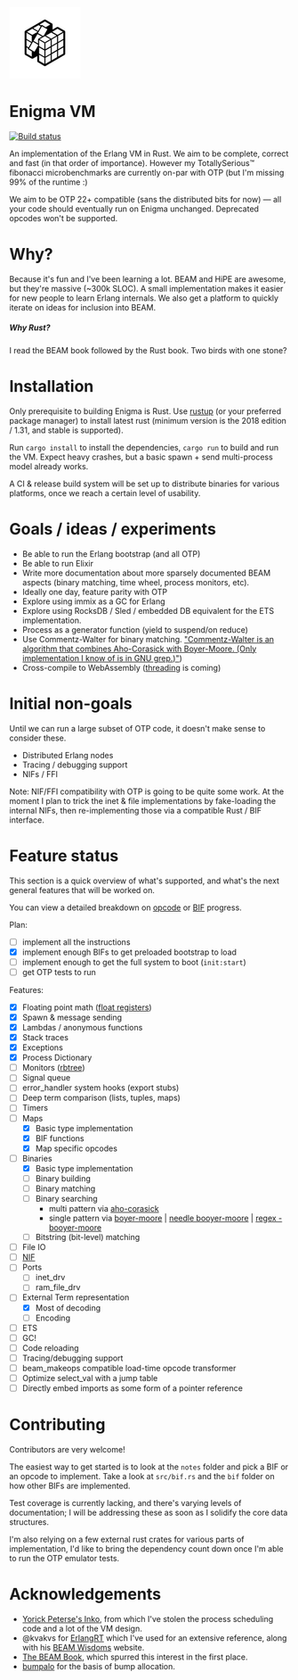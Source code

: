 ![Enigma](/enigma.png)

Enigma VM
=========

[![Build status](https://api.travis-ci.org/archseer/enigma.svg?branch=master)](https://travis-ci.org/archseer/enigma)

An implementation of the Erlang VM in Rust. We aim to be complete, correct and fast (in that order of importance). However my TotallySerious™ fibonacci microbenchmarks are currently on-par with OTP (but I'm missing 99% of the runtime :)

We aim to be OTP 22+ compatible (sans the
distributed bits for now) &mdash; all your code should eventually run on Enigma unchanged. Deprecated opcodes won't be supported.

# Why?

Because it's fun and I've been learning a lot. BEAM and HiPE are awesome, but they're massive (~300k SLOC). A small implementation makes it easier for new people to learn Erlang internals. We also get a platform to quickly iterate on ideas for inclusion into BEAM.

##### Why Rust?

I read the BEAM book followed by the Rust book. Two birds with one stone?

# Installation

Only prerequisite to building Enigma is Rust. Use [rustup](https://rustup.rs/) (or your preferred package manager) to install latest rust (minimum version is the 2018 edition / ‎1.31, and stable is supported).

Run `cargo install` to install the dependencies, `cargo run` to build and run the VM. Expect heavy
crashes, but a basic spawn + send multi-process model already works.

A CI & release build system will be set up to distribute binaries for various platforms, once we reach a certain level of usability.

# Goals / ideas / experiments

- Be able to run the Erlang bootstrap (and all OTP)
- Be able to run Elixir
- Write more documentation about more sparsely documented BEAM aspects (binary matching, time wheel, process monitors, etc).
- Ideally one day, feature parity with OTP
- Explore using immix as a GC for Erlang
- Explore using RocksDB / Sled / embedded DB equivalent for the ETS implementation.
- Process as a generator function (yield to suspend/on reduce)
- Use Commentz-Walter for binary matching. ["Commentz-Walter is an algorithm that combines Aho-Corasick with Boyer-Moore. (Only implementation I know of is in GNU grep.)"](https://github.com/rust-lang/regex/issues/197))
- Cross-compile to WebAssembly ([threading](https://rustwasm.github.io/2018/10/24/multithreading-rust-and-wasm.html) is coming)

# Initial non-goals

Until we can run a large subset of OTP code, it doesn't make sense to consider these.

- Distributed Erlang nodes
- Tracing / debugging support
- NIFs / FFI

Note: NIF/FFI compatibility with OTP is going to be quite some work. At the moment I plan to trick the inet & file implementations by fake-loading the internal NIFs, then re-implementing those via a compatible Rust / BIF interface.

# Feature status

This section is a quick overview of what's supported, and what's the next general features that will be worked on.

You can view a detailed breakdown on [opcode](/notes/opcodes.org) or [BIF](/notes/bifs.org) progress.

Plan:

- [ ] implement all the instructions
- [x] implement enough BIFs to get preloaded
bootstrap to load
- [ ] implement enough to get the full system to boot (`init:start`)
- [ ] get OTP tests to run

Features:

- [x] Floating point math ([float registers](https://pdfs.semanticscholar.org/7347/354eaaad96d40e12ea4373178b784fc39bfc.pdf))
- [x] Spawn & message sending
- [x] Lambdas / anonymous functions
- [x] Stack traces
- [x] Exceptions
- [x] Process Dictionary
- [ ] Monitors ([rbtree](https://crates.io/crates/intrusive-collections))
- [ ] Signal queue
- [ ] error_handler system hooks (export stubs)
- [ ] Deep term comparison (lists, tuples, maps)
- [ ] Timers
- [ ] Maps
  - [x] Basic type implementation
  - [x] BIF functions
  - [x] Map specific opcodes
- [ ] Binaries
  - [x] Basic type implementation
  - [ ] Binary building
  - [ ] Binary matching
  - [ ] Binary searching
    - multi pattern via [aho-corasick](https://github.com/BurntSushi/aho-corasick)
    - single pattern via [boyer-moore](https://github.com/killerswan/boyer-moore-search) | [needle booyer-moore](https://docs.rs/needle/0.1.1/needle/) | [regex - booyer-moore](https://github.com/ethanpailes/regex/commit/d2e28f959ac384db62f7cbeba1576cf39a75b294)
  - [ ] Bitstring (bit-level) matching
- [ ] File IO
- [ ] [NIF](http://erlang.org/doc/man/erl_nif.html)
- [ ] Ports
    - [ ] inet_drv
    - [ ] ram_file_drv
- [ ] External Term representation
  - [x] Most of decoding
  - [ ] Encoding
- [ ] ETS
- [ ] GC!
- [ ] Code reloading
- [ ] Tracing/debugging support
- [ ] beam_makeops compatible load-time opcode transformer
- [ ] Optimize select_val with a jump table
- [ ] Directly embed imports as some form of a pointer reference

# Contributing

Contributors are very welcome!

The easiest way to get started is to look at the `notes` folder and pick a BIF or an opcode to implement. Take a look at `src/bif.rs` and the `bif` folder on how other BIFs are implemented.

Test coverage is currently lacking, and there's varying levels of documentation; I will be addressing these as soon as I solidify the core data structures.

I'm also relying on a few external rust crates for various parts of implementation, I'd like to bring the dependency count down once I'm able to run the OTP emulator tests.

# Acknowledgements

- [Yorick Peterse's Inko](https://gitlab.com/inko-lang/inko/), from which I've stolen the process scheduling code and a lot of the VM design.
- @kvakvs for [ErlangRT](https://github.com/kvakvs/ErlangRT) which I've used for an extensive reference, along with his [BEAM Wisdoms](http://beam-wisdoms.clau.se/en/latest/) website.
- [The BEAM Book](https://github.com/happi/theBeamBook), which spurred this interest in the first place.
- [bumpalo](https://github.com/fitzgen/bumpalo) for the basis of bump allocation.
